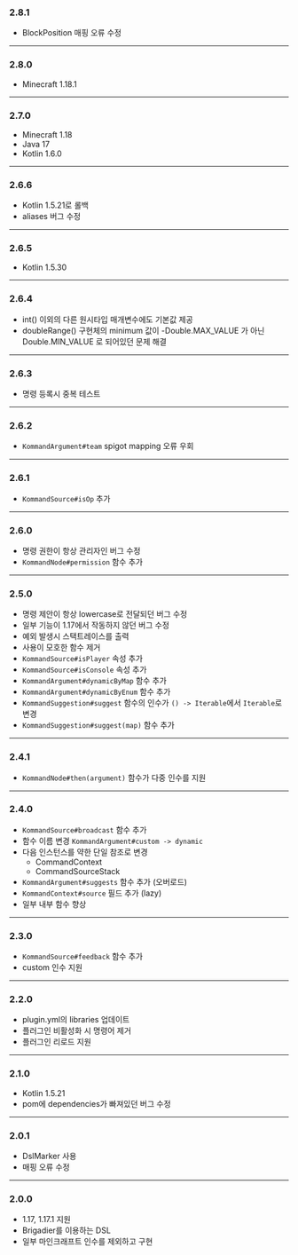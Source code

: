 ### 2.8.1

* BlockPosition 매핑 오류 수정

---

### 2.8.0

* Minecraft 1.18.1

---

### 2.7.0

* Minecraft 1.18
* Java 17
* Kotlin 1.6.0

---

### 2.6.6

* Kotlin 1.5.21로 롤백
* aliases 버그 수정

---

### 2.6.5

* Kotlin 1.5.30

---

### 2.6.4

* int() 이외의 다른 원시타입 매개변수에도 기본값 제공
* doubleRange() 구현체의 minimum 값이 -Double.MAX_VALUE 가 아닌 Double.MIN_VALUE 로 되어있던 문제 해결

---

### 2.6.3

* 명령 등록시 중복 테스트

---

### 2.6.2

* `KommandArgument#team` spigot mapping 오류 우회

---

### 2.6.1

* `KommandSource#isOp` 추가

---

### 2.6.0

* 명령 권한이 항상 관리자인 버그 수정
* `KommandNode#permission` 함수 추가

---

### 2.5.0

* 명령 제안이 항상 lowercase로 전달되던 버그 수정
* 일부 기능이 1.17에서 작동하지 않던 버그 수정
* 예외 발생시 스택트레이스를 출력
* 사용이 모호한 함수 제거
* `KommandSource#isPlayer` 속성 추가
* `KommandSource#isConsole` 속성 추가
* `KommandArgument#dynamicByMap` 함수 추가
* `KommandArgument#dynamicByEnum` 함수 추가
* `KommandSuggestion#suggest` 함수의 인수가 `() -> Iterable`에서 `Iterable`로 변경
* `KommandSuggestion#suggest(map)` 함수 추가

---

### 2.4.1

* `KommandNode#then(argument)` 함수가 다중 인수를 지원

---

### 2.4.0

* `KommandSource#broadcast` 함수 추가
* 함수 이름 변경 `KommandArgument#custom -> dynamic`
* 다음 인스턴스를 약한 단일 참조로 변경
    * CommandContext
    * CommandSourceStack
* `KommandArgument#suggests` 함수 추가 (오버로드)
* `KommandContext#source` 필드 추가 (lazy)
* 일부 내부 함수 향상

---

### 2.3.0

* `KommandSource#feedback` 함수 추가
* custom 인수 지원

---

### 2.2.0

* plugin.yml의 libraries 업데이트
* 플러그인 비활성화 시 명령어 제거
* 플러그인 리로드 지원

---

### 2.1.0

* Kotlin 1.5.21
* pom에 dependencies가 빠져있던 버그 수정

---

### 2.0.1

* DslMarker 사용
* 매핑 오류 수정

---

### 2.0.0

* 1.17, 1.17.1 지원
* Brigadier를 이용하는 DSL
* 일부 마인크래프트 인수를 제외하고 구현
